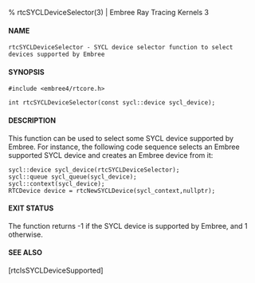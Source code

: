% rtcSYCLDeviceSelector(3) | Embree Ray Tracing Kernels 3

#### NAME

    rtcSYCLDeviceSelector - SYCL device selector function to select devices supported by Embree

#### SYNOPSIS

    #include <embree4/rtcore.h>

    int rtcSYCLDeviceSelector(const sycl::device sycl_device);

#### DESCRIPTION

This function can be used to select some SYCL device supported by
Embree. For instance, the following code sequence selects an Embree
supported SYCL device and creates an Embree device from it:

    sycl::device sycl_device(rtcSYCLDeviceSelector);
    sycl::queue sycl_queue(sycl_device);
    sycl::context(sycl_device);
    RTCDevice device = rtcNewSYCLDevice(sycl_context,nullptr);

#### EXIT STATUS

The function returns -1 if the SYCL device is supported by Embree, and 1 otherwise.


#### SEE ALSO

[rtcIsSYCLDeviceSupported]

